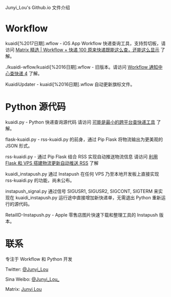 Junyi_Lou's Github.io 文件介绍

Workflow
===========
kuaidi[%2017日期].wflow -  iOS App Workflow 快递查询工具，支持剪切板，请访问 [Matrix 精选 | Workflow + 快递 100 原来快递既能这么查，还能这么显示](http://sspai.com/36871 "点击访问") 了解。 

./kuaidi-wflow/kuaidi[%2016日期].wflow - 旧版本。请访问 [Workflow 通知中心查快递 4](http://matrix.sspai.com/p/d384dd60 "点击访问") 了解。 

KuaidiUpdater - kuaidi[%2016日期].wflow 自动更新旗标文件。

Python 源代码
===========
kuaidi.py - Python 快递查询源代码 请访问 [可能是最小的跨平台查快递工具](http://matrix.sspai.com/p/d006b320 "点击访问") 了解。

flask-kuaidi.py - rss-kuaidi.py 的前身，通过 Pip Flask 将物流输出为更美观的 JSON 形式。

rss-kuaidi.py - 通过 Pip Flask 结合 RSS 实现自动推送物流信息 请访问 [利用 Flask 和 VPS 搭建物流更新自动推送 RSS](http://matrix.sspai.com/p/da505de0 "点击访问") 了解

kuaidi_instapush.py 通过 Instapush 在任何 VPS 乃至本地开发板上直接实现 rss-kuaidi.py 的功能，尚未公布。

instapush_signal.py 通过信号 SIGUSR1, SIGUSR2, SIGCONT, SIGTERM 来实现在 kuaidi_instapush.py 运行途中直接增加新快递单，无需退出 Python 重新运行的源代码。

RetailID-Instapush.py - Apple 零售店图片快速下载和整理工具的 Instapush 版本。

联系
=======
专注于 Workflow 和 Python 开发

Twitter: [@Junyi_Lou](https://twitter.com/Junyi_Lou "@Junyi_Lou") 

Sina Weibo: [@Junyi_Lou_](https://weibo.com/n/Junyi_Lou_ "@Junyi_Lou_")

Matrix: [Junyi Lou](http://matrix.sspai.com/p/da7b1760 "Junyi Lou - Matrix")
